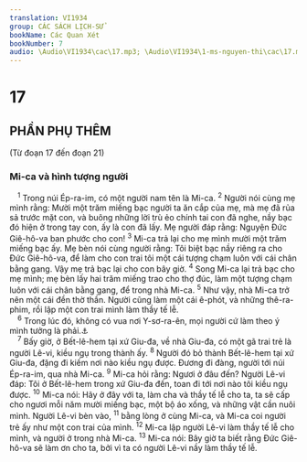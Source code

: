 ```yaml
---
translation: VI1934
group: CÁC SÁCH LỊCH-SỬ
bookName: Các Quan Xét 
bookNumber: 7
audio: \Audio\VI1934\cac\17.mp3; \Audio\VI1934\1-ms-nguyen-thi\cac\17.mp3
---
```


<div class="title"><h1>17</h1><h2>PHẦN PHỤ THÊM</h2><p>(Từ đoạn 17 đến đoạn 21)</p><h3>Mi-ca và hình tượng người</h3></div>
<span class="verse cac_17_1"> <sup>1</sup> Trong núi Ép-ra-im, có một người nam tên là Mi-ca. </span>
<span class="verse cac_17_2"><sup>2</sup> Người nói cùng mẹ mình rằng: Mười một trăm miếng bạc người ta ăn cắp của mẹ, mà mẹ đã rủa sả trước mặt con, và buông những lời trù ẻo chính tai con đã nghe, nầy bạc đó hiện ở trong tay con, ấy là con đã lấy. Mẹ người đáp rằng: Nguyện Đức Giê-hô-va ban phước cho con! </span>
<span class="verse cac_17_3"><sup>3</sup> Mi-ca trả lại cho mẹ mình mười một trăm miếng bạc ấy. Mẹ bèn nói cùng người rằng: Tôi biệt bạc nầy riêng ra cho Đức Giê-hô-va, để làm cho con trai tôi một cái tượng chạm luôn với cái chân bằng gang. Vậy mẹ trả bạc lại cho con bây giờ. </span>
<span class="verse cac_17_4"><sup>4</sup> Song Mi-ca lại trả bạc cho mẹ mình; mẹ bèn lấy hai trăm miếng trao cho thợ đúc, làm một tượng chạm luôn với cái chân bằng gang, để trong nhà Mi-ca. </span>
<span class="verse cac_17_5"><sup>5</sup> Như vậy, nhà Mi-ca trở nên một cái đền thờ thần. Người cũng làm một cái ê-phót, và những thê-ra-phim, rồi lập một con trai mình làm thầy tế lễ. <br/></span>
<span class="verse cac_17_6"> <sup>6</sup> Trong lúc đó, không có vua nơi Y-sơ-ra-ên, mọi người cứ làm theo ý mình tưởng là phải.<a data-toggle="tooltip" data-placement="bottom" title="Cac 21:25">⚓</a><br/></span>
<span class="verse cac_17_7"> <sup>7</sup> Bấy giờ, ở Bết-lê-hem tại xứ Giu-đa, về nhà Giu-đa, có một gã trai trẻ là người Lê-vi, kiều ngụ trong thành ấy. </span>
<span class="verse cac_17_8"><sup>8</sup> Người đó bỏ thành Bết-lê-hem tại xứ Giu-đa, đặng đi kiếm nơi nào kiều ngụ được. Đương đi đàng, người tới núi Ép-ra-im, qua nhà Mi-ca. </span>
<span class="verse cac_17_9"><sup>9</sup> Mi-ca hỏi rằng: Ngươi ở đâu đến? Người Lê-vi đáp: Tôi ở Bết-lê-hem trong xứ Giu-đa đến, toan đi tới nơi nào tôi kiều ngụ được. </span>
<span class="verse cac_17_10"><sup>10</sup> Mi-ca nói: Hãy ở đây với ta, làm cha và thầy tế lễ cho ta, ta sẽ cấp cho ngươi mỗi năm mười miếng bạc, một bộ áo xống, và những vật cần nuôi mình. Người Lê-vi bèn vào, </span>
<span class="verse cac_17_11"><sup>11</sup> bằng lòng ở cùng Mi-ca, và Mi-ca coi người trẻ ấy như một con trai của mình. </span>
<span class="verse cac_17_12"><sup>12</sup> Mi-ca lập người Lê-vi làm thầy tế lễ cho mình, và người ở trong nhà Mi-ca. </span>
<span class="verse cac_17_13"><sup>13</sup> Mi-ca nói: Bây giờ ta biết rằng Đức Giê-hô-va sẽ làm ơn cho ta, bởi vì ta có người Lê-vi nầy làm thầy tế lễ. <br/></span>
